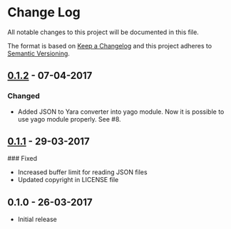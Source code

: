 # Change Log
All notable changes to this project will be documented in this file.

The format is based on [Keep a Changelog](http://keepachangelog.com/)
and this project adheres to [Semantic Versioning](http://semver.org/).


## [0.1.2] - 07-04-2017
### Changed
- Added JSON to Yara converter into yago module. Now it is possible to use yago module properly. See #8.

## [0.1.1] - 29-03-2017
### Fixed
- Increased buffer limit for reading JSON files
- Updated copyright in LICENSE file

## 0.1.0 - 26-03-2017
- Initial release


[0.1.2]: https://github.com/Yara-Rules/yago/compare/v0.1.1...v0.1.2
[0.1.1]: https://github.com/Yara-Rules/yago/compare/v0.1.0...v0.1.1
